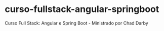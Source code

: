 # curso-fullstack-angular-springboot
Curso Full Stack: Angular e Spring Boot - Ministrado por Chad Darby
